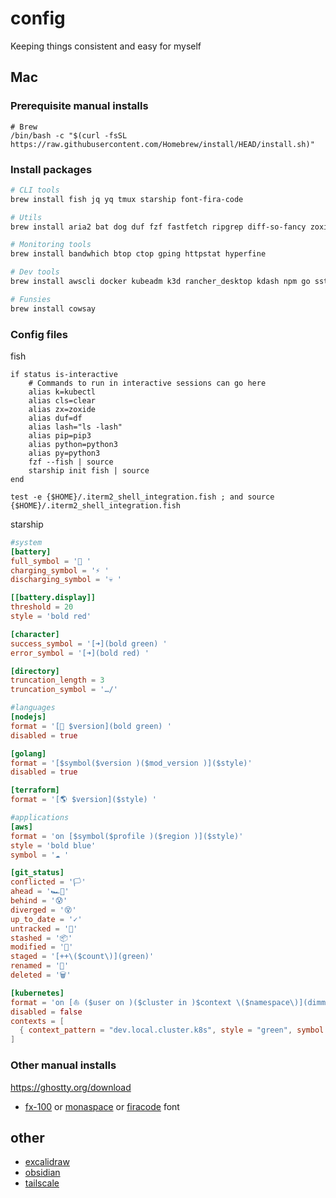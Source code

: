 # config

Keeping things consistent and easy for myself

## Mac

### Prerequisite manual installs
```
# Brew
/bin/bash -c "$(curl -fsSL https://raw.githubusercontent.com/Homebrew/install/HEAD/install.sh)"
```

### Install packages
```bash
# CLI tools
brew install fish jq yq tmux starship font-fira-code

# Utils
brew install aria2 bat dog duf fzf fastfetch ripgrep diff-so-fancy zoxide

# Monitoring tools
brew install bandwhich btop ctop gping httpstat hyperfine 

# Dev tools
brew install awscli docker kubeadm k3d rancher_desktop kdash npm go sst k9s bruno visual-studio-code uv python3

# Funsies
brew install cowsay
```

### Config files
fish
```
if status is-interactive
    # Commands to run in interactive sessions can go here
    alias k=kubectl
    alias cls=clear
    alias zx=zoxide
    alias duf=df
    alias lash="ls -lash"
    alias pip=pip3
    alias python=python3
    alias py=python3
    fzf --fish | source
    starship init fish | source
end
  
test -e {$HOME}/.iterm2_shell_integration.fish ; and source {$HOME}/.iterm2_shell_integration.fish
```

starship
```toml
#system
[battery]
full_symbol = '🔋 '
charging_symbol = '⚡️ '
discharging_symbol = '💀 '

[[battery.display]]
threshold = 20
style = 'bold red'

[character]
success_symbol = '[➜](bold green) '
error_symbol = '[➜](bold red) '

[directory]
truncation_length = 3
truncation_symbol = '…/'

#languages
[nodejs]
format = '[🤖 $version](bold green) '
disabled = true

[golang]
format = '[$symbol($version )($mod_version )]($style)'
disabled = true

[terraform]
format = '[🌎 $version]($style) '

#applications
[aws]
format = 'on [$symbol($profile )($region )]($style)'
style = 'bold blue'
symbol = '☁️ '

[git_status]
conflicted = '🏳'
ahead = '🏎💨'
behind = '😰'
diverged = '😵'
up_to_date = '✓'
untracked = '🤷'
stashed = '📦'
modified = '📝'
staged = '[++\($count\)](green)'
renamed = '👅'
deleted = '🗑'

[kubernetes]
format = 'on [⛵ ($user on )($cluster in )$context \($namespace\)](dimmed green) '
disabled = false
contexts = [
  { context_pattern = "dev.local.cluster.k8s", style = "green", symbol = "💔 " },
]
```

### Other manual installs
https://ghostty.org/download
- [fx-100](https://berkeleygraphics.com/products/FX-100/) or [monaspace](https://github.com/githubnext/monaspace) or [firacode](https://formulae.brew.sh/cask/font-fira-code) font

## other
- [excalidraw](https://excalidraw.com/)
- [obsidian](https://obsidian.md/)
- [tailscale](https://tailscale.com/)
